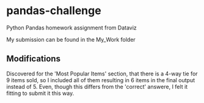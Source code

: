 # pandas-challenge
Python Pandas homework assignment from Dataviz

My submission can be found in the My_Work folder

## Modifications
Discovered for the 'Most Popular Items' section, that there is a 4-way tie for 9 items 
sold, so I included all of them resulting in 6 items in the final output instead of 5.
Even, though this differs from the 'correct' answere, I felt it fitting to submit it this way.
